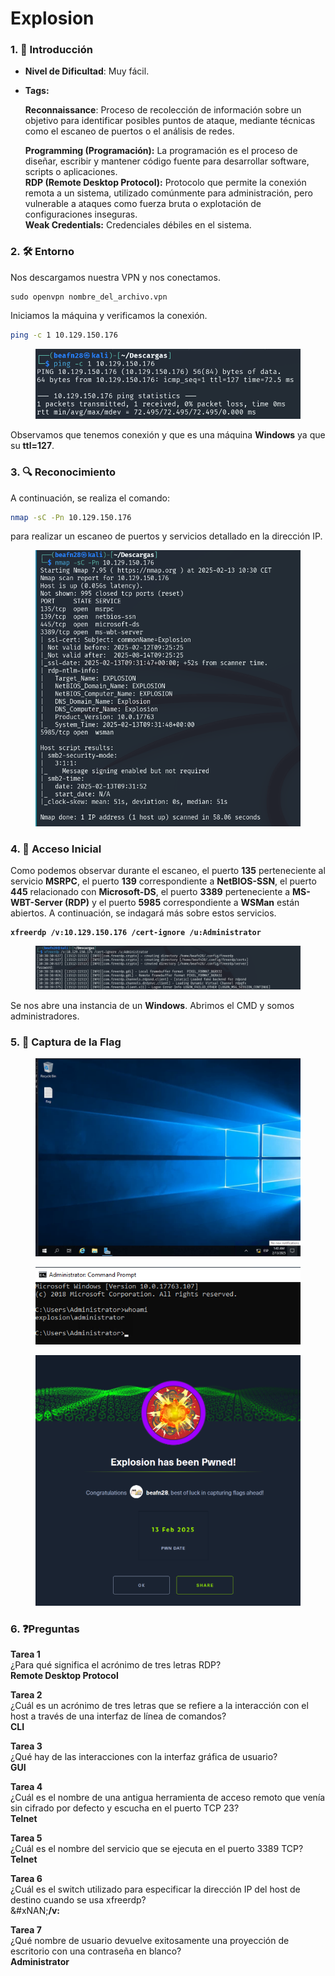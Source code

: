 # Explosion

### 1. 📝 **Introducción**

* **Nivel de Dificultad**: Muy fácil.
*   **Tags:**&#x20;

    **Reconnaissance**: Proceso de recolección de información sobre un objetivo para identificar posibles puntos de ataque, mediante técnicas como el escaneo de puertos o el análisis de redes.

    **Programming (Programación):** La programación es el proceso de diseñar, escribir y mantener código fuente para desarrollar software, scripts o aplicaciones.\
    **RDP (Remote Desktop Protocol):** Protocolo que permite la conexión remota a un sistema, utilizado comúnmente para administración, pero vulnerable a ataques como fuerza bruta o explotación de configuraciones inseguras.\
    **Weak Credentials:** Credenciales débiles en el sistema.

### 2. 🛠️ **Entorno**

Nos descargamos nuestra VPN y nos conectamos.

```
sudo openvpn nombre_del_archivo.vpn
```

Iniciamos la máquina y verificamos la conexión.

```bash
ping -c 1 10.129.150.176
```

<figure><img src="../../../.gitbook/assets/image (13) (1) (1) (1) (1) (1) (1) (1) (1).png" alt=""><figcaption></figcaption></figure>

Observamos que tenemos conexión y que es una máquina **Windows** ya que su **ttl=127**.

### 3. 🔍 **Reconocimiento**

A continuación, se realiza el comando:

```bash
nmap -sC -Pn 10.129.150.176
```

para realizar un escaneo de puertos y servicios detallado en la dirección IP.

<figure><img src="../../../.gitbook/assets/image (1) (1) (1) (1) (1) (1) (1) (1) (1) (1) (1) (1) (1) (1) (1) (1) (1) (1) (1) (1) (1) (1) (1) (1) (1) (1) (1) (1) (1) (1) (1) (1) (1) (1) (1) (1) (1) (1) (1).png" alt=""><figcaption></figcaption></figure>

### 4. 🚪 **Acceso Inicial**

Como podemos observar durante el escaneo, el puerto **135** perteneciente al servicio **MSRPC**, el puerto **139** correspondiente a **NetBIOS-SSN**, el puerto **445** relacionado con **Microsoft-DS**, el puerto **3389** perteneciente a **MS-WBT-Server (RDP)** y el puerto **5985** correspondiente a **WSMan** están abiertos. A continuación, se indagará más sobre estos servicios.

<pre><code><strong>xfreerdp /v:10.129.150.176 /cert-ignore /u:Administrator
</strong></code></pre>

<figure><img src="../../../.gitbook/assets/image (2) (1) (1) (1) (1) (1) (1) (1) (1) (1) (1) (1) (1) (1) (1) (1) (1) (1) (1) (1) (1) (1) (1) (1) (1) (1) (1) (1) (1) (1) (1) (1) (1) (1) (1).png" alt=""><figcaption></figcaption></figure>

Se nos abre una instancia de un **Windows**. Abrimos el CMD y somos administradores.

### 5. 🔑 **Captura de la Flag**

<figure><img src="../../../.gitbook/assets/Captura de pantalla 2025-02-13 104320.png" alt=""><figcaption></figcaption></figure>

<figure><img src="../../../.gitbook/assets/Captura de pantalla 2025-02-13 104423.png" alt=""><figcaption></figcaption></figure>

<figure><img src="../../../.gitbook/assets/image (3) (1) (1) (1) (1) (1) (1) (1) (1) (1) (1) (1) (1) (1) (1) (1) (1) (1) (1) (1) (1) (1) (1) (1) (1) (1) (1) (1) (1) (1) (1) (1) (1).png" alt=""><figcaption></figcaption></figure>

### 6. ❓Preguntas

**Tarea 1**\
¿Para qué significa el acrónimo de tres letras RDP?\
**Remote Desktop Protocol**&#x20;

**Tarea 2**\
¿Cuál es un acrónimo de tres letras que se refiere a la interacción con el host a través de una interfaz de línea de comandos?\
**CLI**&#x20;

**Tarea 3**\
¿Qué hay de las interacciones con la interfaz gráfica de usuario?\
**GUI**&#x20;

**Tarea 4**\
¿Cuál es el nombre de una antigua herramienta de acceso remoto que venía sin cifrado por defecto y escucha en el puerto TCP 23?\
**Telnet**

**Tarea 5**\
¿Cuál es el nombre del servicio que se ejecuta en el puerto 3389 TCP?\
**Telnet**

**Tarea 6**\
¿Cuál es el switch utilizado para especificar la dirección IP del host de destino cuando se usa xfreerdp?\
&#xNAN;**/v:**&#x20;

**Tarea 7**\
¿Qué nombre de usuario devuelve exitosamente una proyección de escritorio con una contraseña en blanco?\
**Administrator**&#x20;
